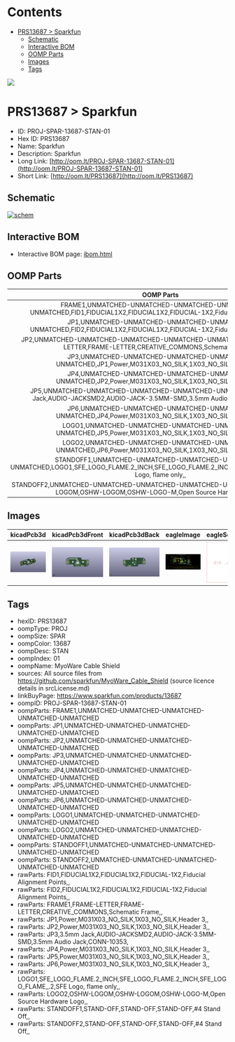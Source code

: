 



Contents
========

* [PRS13687 > Sparkfun](#prs13687--sparkfun)
	* [Schematic](#schematic)
	* [Interactive BOM](#interactive-bom)
	* [OOMP Parts](#oomp-parts)
	* [Images](#images)
	* [Tags](#tags)
  
![][im]
# PRS13687 > Sparkfun

- ID: PROJ-SPAR-13687-STAN-01
- Hex ID: PRS13687
- Name: Sparkfun
- Description: Sparkfun
- Long Link: [http://oom.lt/PROJ-SPAR-13687-STAN-01](http://oom.lt/PROJ-SPAR-13687-STAN-01)
- Short Link: [http://oom.lt/PRS13687](http://oom.lt/PRS13687)

## Schematic
  
[![schem](eagleSchemImage.png)](eagleSchemImage.png)
## Interactive BOM

- Interactive BOM page: [ibom.html](https://htmlpreview.github.io/?https://github.com/oomlout/oomlout_OOMP_projects/blob/main/PROJ-SPAR-13687-STAN-01/kicad/bom/ibom.html)

## OOMP Parts
  

|OOMP Parts|
| :---: |
|FRAME1,UNMATCHED-UNMATCHED-UNMATCHED-UNMATCHED-UNMATCHED,FID1,FIDUCIAL1X2,FIDUCIAL1X2,FIDUCIAL-1X2,Fiducial Alignment Points,,|
|JP1,UNMATCHED-UNMATCHED-UNMATCHED-UNMATCHED-UNMATCHED,FID2,FIDUCIAL1X2,FIDUCIAL1X2,FIDUCIAL-1X2,Fiducial Alignment Points,,|
|JP2,UNMATCHED-UNMATCHED-UNMATCHED-UNMATCHED-UNMATCHED,FRAME1,FRAME-LETTER,FRAME-LETTER,CREATIVE_COMMONS,Schematic Frame,,|
|JP3,UNMATCHED-UNMATCHED-UNMATCHED-UNMATCHED-UNMATCHED,JP1,Power,M031X03_NO_SILK,1X03_NO_SILK,Header 3,,|
|JP4,UNMATCHED-UNMATCHED-UNMATCHED-UNMATCHED-UNMATCHED,JP2,Power,M031X03_NO_SILK,1X03_NO_SILK,Header 3,,|
|JP5,UNMATCHED-UNMATCHED-UNMATCHED-UNMATCHED-UNMATCHED,JP3,3.5mm Jack,AUDIO-JACKSMD2,AUDIO-JACK-3.5MM-SMD,3.5mm Audio Jack,CONN-10353,|
|JP6,UNMATCHED-UNMATCHED-UNMATCHED-UNMATCHED-UNMATCHED,JP4,Power,M031X03_NO_SILK,1X03_NO_SILK,Header 3,,|
|LOGO1,UNMATCHED-UNMATCHED-UNMATCHED-UNMATCHED-UNMATCHED,JP5,Power,M031X03_NO_SILK,1X03_NO_SILK,Header 3,,|
|LOGO2,UNMATCHED-UNMATCHED-UNMATCHED-UNMATCHED-UNMATCHED,JP6,Power,M031X03_NO_SILK,1X03_NO_SILK,Header 3,,|
|STANDOFF1,UNMATCHED-UNMATCHED-UNMATCHED-UNMATCHED-UNMATCHED,LOGO1,SFE_LOGO_FLAME.2_INCH,SFE_LOGO_FLAME.2_INCH,SFE_LOGO_FLAME_.2,SFE Logo, flame only,,|
|STANDOFF2,UNMATCHED-UNMATCHED-UNMATCHED-UNMATCHED-UNMATCHED,LOGO2,OSHW-LOGOM,OSHW-LOGOM,OSHW-LOGO-M,Open Source Hardware Logo,,|

## Images
  
  

|kicadPcb3d|kicadPcb3dFront|kicadPcb3dBack|eagleImage|eagleSchemImage|
| :---: | :---: | :---: | :---: | :---: |
|[![kicadPcb3d](kicadPcb3d_140.png)](kicadPcb3d.png)|[![kicadPcb3dFront](kicadPcb3dFront_140.png)](kicadPcb3dFront.png)|[![kicadPcb3dBack](kicadPcb3dBack_140.png)](kicadPcb3dBack.png)|[![eagleImage](eagleImage_140.png)](eagleImage.png)|[![eagleSchemImage](eagleSchemImage_140.png)](eagleSchemImage.png)|

## Tags

- hexID: PRS13687
- oompType: PROJ
- oompSize: SPAR
- oompColor: 13687
- oompDesc: STAN
- oompIndex: 01
- oompName: MyoWare Cable Shield
- sources: All source files from https://github.com/sparkfun/MyoWare_Cable_Shield (source licence details in srcLicense.md)
- linkBuyPage: https://www.sparkfun.com/products/13687
- oompID: PROJ-SPAR-13687-STAN-01
- oompParts: FRAME1,UNMATCHED-UNMATCHED-UNMATCHED-UNMATCHED-UNMATCHED
- oompParts: JP1,UNMATCHED-UNMATCHED-UNMATCHED-UNMATCHED-UNMATCHED
- oompParts: JP2,UNMATCHED-UNMATCHED-UNMATCHED-UNMATCHED-UNMATCHED
- oompParts: JP3,UNMATCHED-UNMATCHED-UNMATCHED-UNMATCHED-UNMATCHED
- oompParts: JP4,UNMATCHED-UNMATCHED-UNMATCHED-UNMATCHED-UNMATCHED
- oompParts: JP5,UNMATCHED-UNMATCHED-UNMATCHED-UNMATCHED-UNMATCHED
- oompParts: JP6,UNMATCHED-UNMATCHED-UNMATCHED-UNMATCHED-UNMATCHED
- oompParts: LOGO1,UNMATCHED-UNMATCHED-UNMATCHED-UNMATCHED-UNMATCHED
- oompParts: LOGO2,UNMATCHED-UNMATCHED-UNMATCHED-UNMATCHED-UNMATCHED
- oompParts: STANDOFF1,UNMATCHED-UNMATCHED-UNMATCHED-UNMATCHED-UNMATCHED
- oompParts: STANDOFF2,UNMATCHED-UNMATCHED-UNMATCHED-UNMATCHED-UNMATCHED
- rawParts: FID1,FIDUCIAL1X2,FIDUCIAL1X2,FIDUCIAL-1X2,Fiducial Alignment Points,,
- rawParts: FID2,FIDUCIAL1X2,FIDUCIAL1X2,FIDUCIAL-1X2,Fiducial Alignment Points,,
- rawParts: FRAME1,FRAME-LETTER,FRAME-LETTER,CREATIVE_COMMONS,Schematic Frame,,
- rawParts: JP1,Power,M031X03_NO_SILK,1X03_NO_SILK,Header 3,,
- rawParts: JP2,Power,M031X03_NO_SILK,1X03_NO_SILK,Header 3,,
- rawParts: JP3,3.5mm Jack,AUDIO-JACKSMD2,AUDIO-JACK-3.5MM-SMD,3.5mm Audio Jack,CONN-10353,
- rawParts: JP4,Power,M031X03_NO_SILK,1X03_NO_SILK,Header 3,,
- rawParts: JP5,Power,M031X03_NO_SILK,1X03_NO_SILK,Header 3,,
- rawParts: JP6,Power,M031X03_NO_SILK,1X03_NO_SILK,Header 3,,
- rawParts: LOGO1,SFE_LOGO_FLAME.2_INCH,SFE_LOGO_FLAME.2_INCH,SFE_LOGO_FLAME_.2,SFE Logo, flame only,,
- rawParts: LOGO2,OSHW-LOGOM,OSHW-LOGOM,OSHW-LOGO-M,Open Source Hardware Logo,,
- rawParts: STANDOFF1,STAND-OFF,STAND-OFF,STAND-OFF,#4 Stand Off,,
- rawParts: STANDOFF2,STAND-OFF,STAND-OFF,STAND-OFF,#4 Stand Off,,



[im]: kicadPcb3d_450.png
